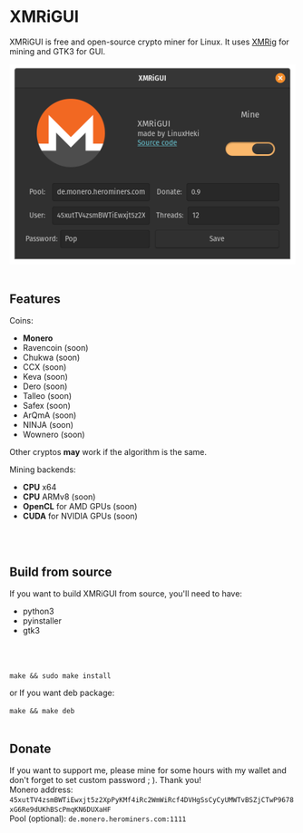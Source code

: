 # XMRiGUI

XMRiGUI is free and open-source crypto miner for Linux. It uses [XMRig](http://github.com/xmrig/xmrig) for mining and GTK3 for GUI.

![Preview of XMRiGUI](preview.png)
<br>
<br>

## Features
Coins:
* **Monero**
* Ravencoin (soon)
* Chukwa (soon)
* CCX (soon)
* Keva (soon)
* Dero (soon)
* Talleo (soon)
* Safex (soon)
* ArQmA (soon)
* NINJA (soon)
* Wownero (soon)

Other cryptos **may** work if the algorithm is the same.

Mining backends:
* **CPU** x64
* **CPU** ARMv8 (soon)
* **OpenCL** for AMD GPUs (soon)
* **CUDA** for NVIDIA GPUs (soon)
<br>
<br>

## Build from source
If you want to build XMRiGUI from source, you'll need to have:
* python3
* pyinstaller
* gtk3
<br>
<br>

`make && sudo make install`

or If you want deb package:

`make && make deb`
<br>
<br>

## Donate

If you want to support me, please mine for some hours with my wallet and don't forget to set custom password ; ). Thank you!
<br>
Monero address: `45xutTV4zsmBWTiEwxjt5z2XpPyKMf4iRc2WmWiRcf4DVHgSsCyCyUMWTvBSZjCTwP9678xG6Re9dUKhBScPmqKN6DUXaHF`
<br>
Pool (optional): `de.monero.herominers.com:1111`